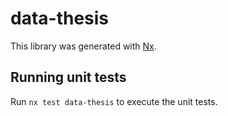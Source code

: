 # data-thesis

This library was generated with [Nx](https://nx.dev).

## Running unit tests

Run `nx test data-thesis` to execute the unit tests.
